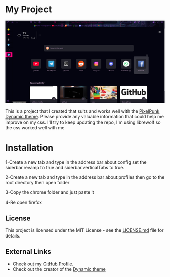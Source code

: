 # My Project
![Dynamictheme](images/Dynamictheme.png)

This is a project that I created that suits and works well with the [PixelPunk Dynamic theme](https://addons.mozilla.org/en-US/firefox/addon/pixel-punk-dynamic-theme/).
Please provide any valuable information that could help me improve on my css.
I'll try to keep updating the repo, I'm using librewolf so the css worked well with me

# Installation

1-Create a new tab and type in the address bar about:config set the siderbar.revamp to true and siderbar.verticalTabs to true.

2-Create a new tab and type in the address bar about:profiles then go to the root directory then open folder

3-Copy the chrome folder and just paste it

4-Re open firefox

## License

This project is licensed under the MIT License - see the [LICENSE.md](LICENSE.md) file for details.

## External Links

- Check out my [GitHub Profile](https://github.com/OakGhost98).
- Check out the creator of the [Dynamic theme](https://addons.mozilla.org/en-US/firefox/user/16901315/)
